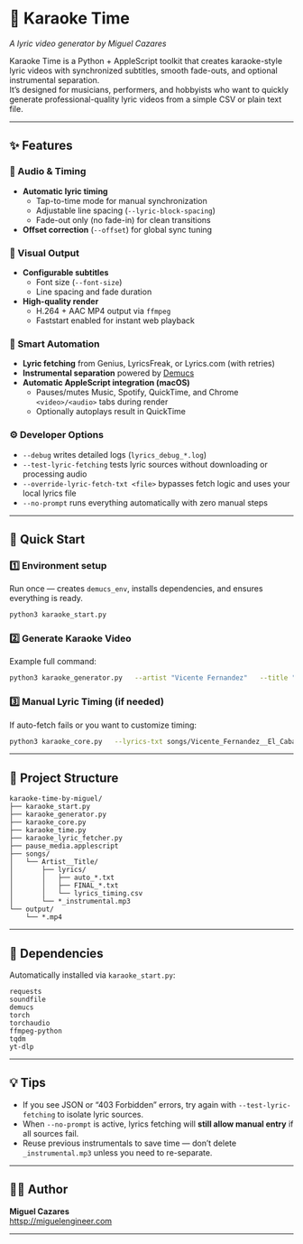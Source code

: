 # 🎤 Karaoke Time  
*A lyric video generator by Miguel Cazares*

Karaoke Time is a Python + AppleScript toolkit that creates karaoke-style lyric videos with synchronized subtitles, smooth fade-outs, and optional instrumental separation.  
It’s designed for musicians, performers, and hobbyists who want to quickly generate professional-quality lyric videos from a simple CSV or plain text file.

---

## ✨ Features

### 🎵 Audio & Timing
- **Automatic lyric timing**
  - Tap-to-time mode for manual synchronization
  - Adjustable line spacing (`--lyric-block-spacing`)
  - Fade-out only (no fade-in) for clean transitions  
- **Offset correction** (`--offset`) for global sync tuning

### 🎨 Visual Output
- **Configurable subtitles**
  - Font size (`--font-size`)
  - Line spacing and fade duration  
- **High-quality render**
  - H.264 + AAC MP4 output via `ffmpeg`
  - Faststart enabled for instant web playback

### 🧠 Smart Automation
- **Lyric fetching** from Genius, LyricsFreak, or Lyrics.com (with retries)
- **Instrumental separation** powered by [Demucs](https://github.com/facebookresearch/demucs)
- **Automatic AppleScript integration (macOS)**
  - Pauses/mutes Music, Spotify, QuickTime, and Chrome `<video>/<audio>` tabs during render
  - Optionally autoplays result in QuickTime

### ⚙️ Developer Options
- `--debug` writes detailed logs (`lyrics_debug_*.log`)
- `--test-lyric-fetching` tests lyric sources without downloading or processing audio
- `--override-lyric-fetch-txt <file>` bypasses fetch logic and uses your local lyrics file
- `--no-prompt` runs everything automatically with zero manual steps

---

## 🚀 Quick Start

### 1️⃣ Environment setup
Run once — creates `demucs_env`, installs dependencies, and ensures everything is ready.

```bash
python3 karaoke_start.py
```

### 2️⃣ Generate Karaoke Video
Example full command:

```bash
python3 karaoke_generator.py   --artist "Vicente Fernandez"   --title "El Caballo de mi Padre"   --strip-vocals   --offset -1.75   --no-prompt   --autoplay
```

### 3️⃣ Manual Lyric Timing (if needed)
If auto-fetch fails or you want to customize timing:

```bash
python3 karaoke_core.py   --lyrics-txt songs/Vicente_Fernandez__El_Caballo_de_mi_Padre/lyrics/FINAL_Vicente_Fernandez_El_Caballo_de_mi_Padre.txt   --mp3 El_Caballo_de_mi_Padre_instrumental.mp3   --artist "Vicente Fernandez"   --title "El Caballo de mi Padre"   --offset -1.75   --no-prompt   --autoplay
```

---

## 📁 Project Structure

```
karaoke-time-by-miguel/
├── karaoke_start.py
├── karaoke_generator.py
├── karaoke_core.py
├── karaoke_time.py
├── karaoke_lyric_fetcher.py
├── pause_media.applescript
├── songs/
│   └── Artist__Title/
│       ├── lyrics/
│       │   ├── auto_*.txt
│       │   ├── FINAL_*.txt
│       │   └── lyrics_timing.csv
│       └── *_instrumental.mp3
└── output/
    └── *.mp4
```

---

## 🧩 Dependencies

Automatically installed via `karaoke_start.py`:

```
requests
soundfile
demucs
torch
torchaudio
ffmpeg-python
tqdm
yt-dlp
```

---

## 💡 Tips
- If you see JSON or “403 Forbidden” errors, try again with `--test-lyric-fetching` to isolate lyric sources.
- When `--no-prompt` is active, lyrics fetching will **still allow manual entry** if all sources fail.
- Reuse previous instrumentals to save time — don’t delete `_instrumental.mp3` unless you need to re-separate.

---

## 🧑‍💻 Author
**Miguel Cazares**  
[httsp://miguelengineer.com](https://miguelengineer.com)

---